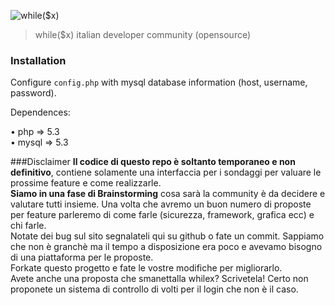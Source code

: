 ![while($x)](http://whilex.it/cdn/img/whilex_github.png)
> while($x) italian developer community (opensource)

### Installation

Configure `config.php` with mysql database information (host, username, password).

Dependences: 

&bull; php => 5.3  
&bull; mysql => 5.3

###Disclaimer
**Il codice di questo repo è soltanto temporaneo e non definitivo**, contiene solamente una interfaccia per i sondaggi per valuare le prossime feature e come realizzarle.  
**Siamo in una fase di Brainstorming** cosa sarà la community è da decidere e valutare tutti insieme. Una volta che avremo un buon numero di proposte per feature parleremo di come farle (sicurezza, framework, grafica ecc) e chi farle.  
Notate dei bug sul sito segnalateli qui su github o fate un commit. Sappiamo che non è granchè ma il tempo a disposizione era poco e avevamo bisogno di una piattaforma per le proposte.  
Forkate questo progetto e fate le vostre modifiche per migliorarlo.  
Avete anche una proposta che smanettalla whilex? Scrivetela! Certo non proponete un sistema di controllo di volti per il login che non è il caso.  
